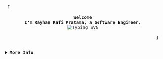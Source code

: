 <div align="justify">
  <p align="left">
    <strong>
      <samp>「</samp>
    </strong>
  </p>
  <p align="center">
    <samp>
      <b>
        Welcome
        <br />
        I'm Rayhan Kafi Pratama, a Software Engineer.
      </b>
      <br />
      <img
        src="https://readme-typing-svg.demolab.com?font=Iosevka&size=16&pause=1000&color=9D7CD8&center=true&vCenter=true&width=435&lines=I+code+efficient+and+elegant+programs"
        alt="Typing SVG"
      />
      <br />
    </samp>
  </p>
  <p align="right">
    <strong>
      <samp>」</samp>
    </strong>
  </p>
  <br />
  <details>
    <summary>
      <samp>
        <b>More Info</b>
      </samp>
    </summary>
    <br />
    <h2></h2>
    <p align="center">
      <samp>
        [ <a href="https://raexera.me/about">about me</a> .
        <a href="https://raexera.me/projects">projects</a> .
        <a href="mailto:raexera@gmail.com">contact</a> .
        <a href="https://github.com/sponsors/raexera">sponsor</a>]
      </samp>
    </p>
    <h2></h2>
    <br />
    <div align="center">
      <table>
        <tr>
          <td>
            <a href="#--------">
              <img
                align="center"
                alt="GitHub Stats"
                src="https://github-readme-stats.vercel.app/api?username=raexera&count_private=true&show_icons=true&include_all_commits=true&hide_border=true&theme=tokyonight"
              />
            </a>
          </td>
          <td>
            <a href="#--------">
              <img
                align="center"
                alt="Top Language"
                src="https://github-readme-stats.vercel.app/api/top-langs/?username=raexera&hide_progress=true&layout=compact&hide_border=true&langs_count=10&theme=tokyonight"
              />
            </a>
          </td>
        </tr>
      </table>
    </div>
  </details>
</div>
